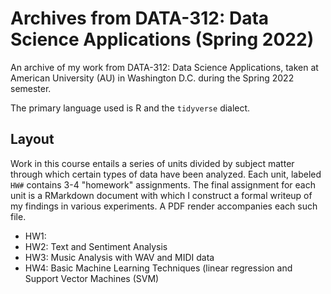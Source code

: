 # Archives from DATA-312: Data Science Applications (Spring 2022)
An archive of my work from DATA-312: Data Science Applications, taken at American University (AU) in Washington D.C. during the Spring 2022 semester.

The primary language used is R and the `tidyverse` dialect.

## Layout
Work in this course entails a series of units divided by subject matter through which certain types of data have been analyzed. Each unit, labeled `HW#` contains 3-4 "homework" assignments. The final assignment for each unit is a RMarkdown document with which I construct a formal writeup of my findings in various experiments. A PDF render accompanies each such file.

- HW1:
- HW2: Text and Sentiment Analysis
- HW3: Music Analysis with WAV and MIDI data
- HW4: Basic Machine Learning Techniques (linear regression and Support Vector Machines (SVM)
